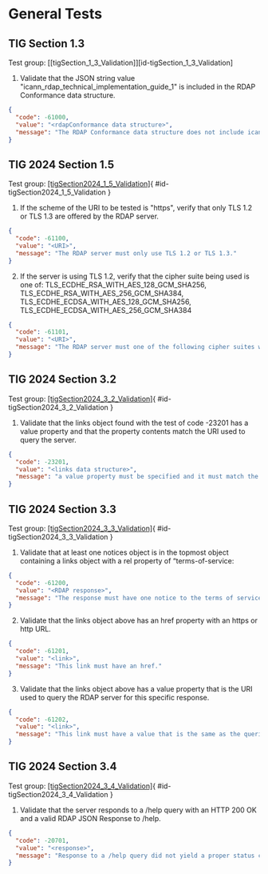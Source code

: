 # General Tests

## TIG Section 1.3

Test group: [[tigSection_1_3_Validation]][id-tigSection_1_3_Validation]

1. Validate that the JSON string value "icann_rdap_technical_implementation_guide_1" is included in the RDAP Conformance data structure.
```json
{
  "code": -61000,
  "value": "<rdapConformance data structure>",
  "message": "The RDAP Conformance data structure does not include icann_rdap_technical_implementation_guide_1."
}
```

## TIG 2024 Section 1.5

Test group: [[tigSection2024_1_5_Validation]](#id-tigSection2024_1_5_Validation){ #id-tigSection2024_1_5_Validation }

1. If the scheme of the URI to be tested is "https", verify that only TLS 1.2 or TLS 1.3 are offered by the RDAP server.
```json
{
  "code": -61100,
  "value": "<URI>",
  "message": "The RDAP server must only use TLS 1.2 or TLS 1.3."
}
```
2. If the server is using TLS 1.2, verify that the cipher suite being used is one of: TLS_ECDHE_RSA_WITH_AES_128_GCM_SHA256, TLS_ECDHE_RSA_WITH_AES_256_GCM_SHA384, TLS_ECDHE_ECDSA_WITH_AES_128_GCM_SHA256, TLS_ECDHE_ECDSA_WITH_AES_256_GCM_SHA384
```json
{
  "code": -61101,
  "value": "<URI>",
  "message": "The RDAP server must one of the following cipher suites when using TLS 1.2: TLS_ECDHE_RSA_WITH_AES_128_GCM_SHA256, TLS_ECDHE_RSA_WITH_AES_256_GCM_SHA384,TLS_ECDHE_ECDSA_WITH_AES_128_GCM_SHA256,TLS_ECDHE_ECDSA_WITH_AES_256_GCM_SHA384."
}
```

## TIG 2024 Section 3.2

Test group: [[tigSection2024_3_2_Validation]](#id-tigSection2024_3_2_Validation){ #id-tigSection2024_3_2_Validation }

1. Validate that the links object found with the test of code -23201 has a value property and that the property contents match the URI used to query the server.
```json
{
  "code": -23201,
  "value": "<links data structure>",
  "message": "a value property must be specified and it must match the URI of the query."
}
```

## TIG 2024 Section 3.3

Test group: [[tigSection2024_3_3_Validation]](#id-tigSection2024_3_3_Validation){ #id-tigSection2024_3_3_Validation }

1. Validate that at least one notices object is in the topmost object containing a links object with a rel property of “terms-of-service:
```json
{
  "code": -61200,
  "value": "<RDAP response>",
  "message": "The response must have one notice to the terms of service."
}
```
2. Validate that the links object above has an href property with an https or http URL.
```json
{
  "code": -61201,
  "value": "<link>",
  "message": "This link must have an href."
}
```
3. Validate that the links object above has a value property that is the URI used to query the RDAP server for this specific response.
```json
{
  "code": -61202,
  "value": "<link>",
  "message": "This link must have a value that is the same as the queried URI."
}
```

## TIG 2024 Section 3.4

Test group: [[tigSection2024_3_4_Validation]](#id-tigSection2024_3_4_Validation){ #id-tigSection2024_3_4_Validation }

1. Validate that the server responds to a /help query with an HTTP 200 OK and a valid RDAP JSON Response to /help.
```json
{
  "code": -20701,
  "value": "<response>",
  "message": "Response to a /help query did not yield a proper status code or RDAP response."
}
```
